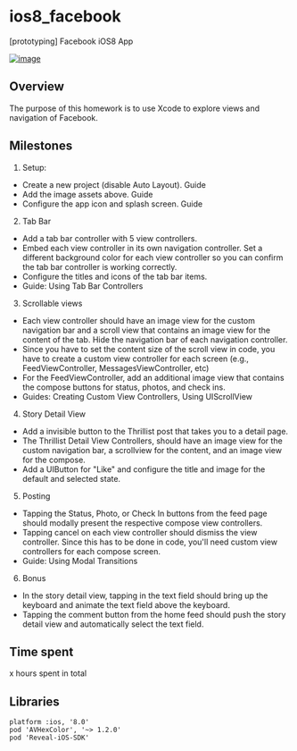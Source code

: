 ios8_facebook
=============

[prototyping] Facebook iOS8 App

[![image](https://raw.githubusercontent.com/wiki/stanleyhlng/ios8_facebook/assets/ios8_facebook.gif)](https://raw.githubusercontent.com/wiki/stanleyhlng/ios8_facebook/assets/ios8_facebook.gif)

## Overview

The purpose of this homework is to use Xcode to explore views and navigation of Facebook.

## Milestones

1. Setup:
  * Create a new project (disable Auto Layout). Guide
  * Add the image assets above. Guide
  * Configure the app icon and splash screen. Guide
2. Tab Bar
  * Add a tab bar controller with 5 view controllers.
  * Embed each view controller in its own navigation controller. Set a different background color for each view controller so you can confirm the tab bar controller is working correctly.
  * Configure the titles and icons of the tab bar items.
  * Guide: Using Tab Bar Controllers
3. Scrollable views
  * Each view controller should have an image view for the custom navigation bar and a scroll view that contains an image view for the content of the tab. Hide the navigation bar of each navigation controller.
  * Since you have to set the content size of the scroll view in code, you have to create a custom view controller for each screen (e.g., FeedViewController, MessagesViewController, etc)
  * For the FeedViewController, add an additional image view that contains the compose buttons for status, photos, and check ins.
  * Guides: Creating Custom View Controllers, Using UIScrollView
4. Story Detail View
  * Add a invisible button to the Thrillist post that takes you to a detail page.
  * The Thrillist Detail View Controllers, should have an image view for the custom navigation bar, a scrollview for the content, and an image view for the compose.
  * Add a UIButton for "Like" and configure the title and image for the default and selected state.
5. Posting
  * Tapping the Status, Photo, or Check In buttons from the feed page should modally present the respective compose view controllers.
  * Tapping cancel on each view controller should dismiss the view controller. Since this has to be done in code, you'll need custom view controllers for each compose screen.
  * Guide: Using Modal Transitions
6. Bonus
  * In the story detail view, tapping in the text field should bring up the keyboard and animate the text field above the keyboard.
  * Tapping the comment button from the home feed should push the story detail view and automatically select the text field.

## Time spent
x hours spent in total

## Libraries
```
platform :ios, '8.0'
pod 'AVHexColor', '~> 1.2.0'
pod 'Reveal-iOS-SDK'
```
